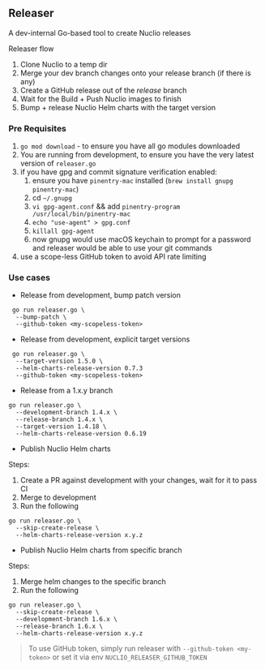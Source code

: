 ## Releaser

A dev-internal Go-based tool to create Nuclio releases

Releaser flow

1. Clone Nuclio to a temp dir
2. Merge your dev branch changes onto your release branch (if there is any)
3. Create a GitHub release out of the _release_ branch
4. Wait for the Build + Push Nuclio images to finish
6. Bump + release Nuclio Helm charts with the target version

### Pre Requisites

1. `go mod download` - to ensure you have all go modules downloaded
2. You are running from development, to ensure you have the very latest version of `releaser.go`
3. if you have gpg and commit signature verification enabled:
    1. ensure you have `pinentry-mac` installed (`brew install gnupg pinentry-mac`)
    2. cd `~/.gnupg`
    3. `vi gpg-agent.conf` && add `pinentry-program /usr/local/bin/pinentry-mac`
    4. `echo "use-agent" > gpg.conf`
    5. `killall gpg-agent`
    6. now gnupg would use macOS keychain to prompt for a password and releaser would be able to use your git commands
4. use a scope-less GitHub token to avoid API rate limiting

### Use cases

- Release from development, bump patch version

```shell
 go run releaser.go \
  --bump-patch \
  --github-token <my-scopeless-token>
```

- Release from development, explicit target versions

```shell script
 go run releaser.go \
  --target-version 1.5.0 \
  --helm-charts-release-version 0.7.3
  --github-token <my-scopeless-token>
```

- Release from a 1.x.y branch

```shell script
go run releaser.go \
  --development-branch 1.4.x \
  --release-branch 1.4.x \
  --target-version 1.4.18 \
  --helm-charts-release-version 0.6.19
```

- Publish Nuclio Helm charts

Steps:

1. Create a PR against development with your changes, wait for it to pass CI
2. Merge to development
3. Run the following

```shell script
go run releaser.go \
  --skip-create-release \
  --helm-charts-release-version x.y.z
```

- Publish Nuclio Helm charts from specific branch

Steps:

1. Merge helm changes to the specific branch
2. Run the following

```shell script
go run releaser.go \
  --skip-create-release \
  --development-branch 1.6.x \
  --release-branch 1.6.x \
  --helm-charts-release-version x.y.z
```

> To use GitHub token, simply run releaser with `--github-token <my-token>`
> or set it via env `NUCLIO_RELEASER_GITHUB_TOKEN`
